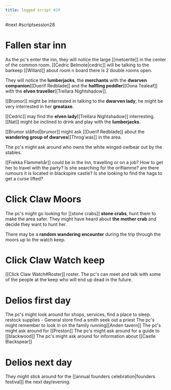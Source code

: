 ---title: logged script #29---
#next #scriptsession28

# Fallen star inn
As the pc's enter the inn, they will notice the large [[metoerite]] in the center of the common room. [[Cedric Belmote|cedric]] will be talking to the barkeep [[Willard]] about room n board there is 2 double rooms open. 

They will notice the **lumberjacks**, the **merchants** with the **dwarven companion**[[Duerif Redblade]] and the **halfling peddler**[[Oona Tealeaf]] with the **elven traveller**[[Trellara Nightshadow]].

[[Brumor]] might be interrested in talking to the **dwarven lady**, he might be very interrested in her **greataxe**.

[[Cedric]] may find the **elven lady**[[Trellara Nightshadow]] interresting.
[[Nat]] might be inclined to drink and play with the **lumberjacks**.

[[Brumor stålfod|brumor]] might ask [[Duerif Redblade]] about the **wandering group of dwarves**[[Throg'was]] in the area. 

The pc's might ask around who owns the white winged owlbear out by the stables.

[[Frekka Flammehår]] could be in the Inn, travelling or on a job? How to get her to travel with the party? Is she searching for the oriflamme? are there rumours it is located in blackspire castle? Is she looking to find the hags to get a curse lifted?

# Click Claw Moors
The pc's might go looking for [[stone crabs]] **stone crabs**, hunt them to make the area safer.
They might have heard about **the mother crab** and decide they want to hunt her.

There may be a **random wandering encounter** during the trip through the moors up to the watch keep.

# Click Claw Watch keep
[[Click Claw Watch#Roster]] roster.
The pc's can meet and talk with some of the people at the keep who will end up dead in the future.


# Delios first day
The pc's might look around for shops, services, find a place to sleep.
	restock supplies - General store
	find a smith
	seek out a priest
The pc's might remember to look in on the family running[[Anden tavern]]
The pc's might ask around for [[Preston]]
The pc's might ask around for a guide to [[blackwood]]
The pc's might ask around for information about [[Castle Blackspear]]

# Delios next day
They might stick around for the [[annual founders celebration|founders festival]] the next day/evening.



